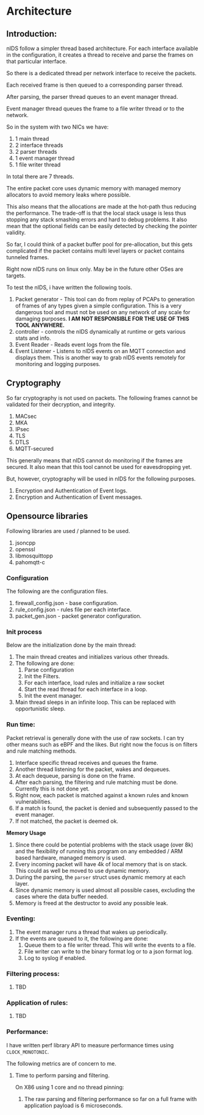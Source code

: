 # Architecture

## Introduction:

nIDS follow a simpler thread based architecture. For each interface available
in the configuration, it creates a thread to receive and parse the frames on
that particular interface.

So there is a dedicated thread per network interface to receive the packets.

Each received frame is then queued to a corresponding parser thread.

After parsing, the parser thread queues to an event manager thread.

Event manager thread queues the frame to a file writer thread or to the network.

So in the system with two NICs we have:

1. 1 main thread
2. 2 interface threads
3. 2 parser threads
4. 1 event manager thread
5. 1 file writer thread

In total there are 7 threads.

The entire packet core uses dynamic memory with managed memory allocators to avoid memory
leaks where possible.

This also means that the allocations are made at the hot-path thus reducing the performance.
The trade-off is that the local stack usage is less thus stopping any stack smashing errors and
hard to debug problems. It also mean that the optional fields can be easily detected by
checking the pointer validity.

So far, I could think of a packet buffer pool for pre-allocation, but this gets complicated
if the packet contains multi level layers or packet contains tunneled frames.

Right now nIDS runs on linux only. May be in the future other OSes are targets.

To test the nIDS, i have written the following tools.

1. Packet generator - This tool can do from replay of PCAPs to generation of frames of any types given a simple configuration.
                      This is a very dangerous tool and must not be used on any network of any scale for damaging purposes.
					  **I AM NOT RESPONSIBLE FOR THE USE OF THIS TOOL ANYWHERE.**
2. controller - controls the nIDS dynamically at runtime or gets various stats and info.
3. Event Reader - Reads event logs from the file.
4. Event Listener - Listens to nIDS events on an MQTT connection and displays them.
					This is another way to grab nIDS events remotely for monitoring and logging purposes.

## Cryptography

So far cryptography is not used on packets. The following frames cannot be validated for their decryption, and integrity.

1. MACsec
2. MKA
3. IPsec
4. TLS
5. DTLS
6. MQTT-secured

This generally means that nIDS cannot do monitoring if the frames are secured. It also mean that this
tool cannot be used for eavesdropping yet.

But, however, cryptography will be used in nIDS for the following purposes.

1. Encryption and Authentication of Event logs.
2. Encryption and Authentication of Event messages.


## Opensource libraries

Following libraries are used / planned to be used.

1. jsoncpp
2. openssl
3. libmosquittopp
4. pahomqtt-c


### Configuration

The following are the configuration files.

1. firewall_config.json - base configuration.
2. rule_config.json - rules file per each interface.
3. packet_gen.json - packet generator configuration.

### Init process

Below are the initialization done by the main thread:

1. The main thread creates and initializes various other threads.
2. The following are done:
	1. Parse configuration
	2. Init the Filters.
	3. For each interface, load rules and initialize a raw socket
	4. Start the read thread for each interface in a loop.
	5. Init the event manager.
3. Main thread sleeps in an infinite loop. This can be replaced with opportunistic sleep.


### Run time:

Packet retrieval is generally done with the use of raw sockets. I can try other means such as eBPF and the likes.
But right now the focus is on filters and rule matching methods.

1. Interface specific thread receives and queues the frame.
2. Another thread listening for the packet, wakes and dequeues.
3. At each dequeue, parsing is done on the frame.
4. After each parsing, the filtering and rule matching must be done. Currently
   this is not done yet.
5. Right now, each packet is matched against a known rules and known vulnerabilities.
6. If a match is found, the packet is denied and subsequently passed to the event manager.
7. If not matched, the packet is deemed ok.

**Memory Usage**

1. Since there could be potential problems with the stack usage (over 8k) and the flexibility of
   running this program on any embedded / ARM based hardware, managed memory is used.
2. Every incoming packet will have 4k of local memory that is on stack. This could as well be moved to use dynamic memory.
3. During the parsing, the `parser` struct uses dynamic memory at each layer.
4. Since dynamic memory is used almost all possible cases, excluding the cases where the data buffer needed.
5. Memory is freed at the destructor to avoid any possible leak.



### Eventing:

1. The event manager runs a thread that wakes up periodically.
2. If the events are queued to it, the following are done:
	1. Queue them to a file writer thread. This will write the events to a file.
	2. File writer can write to the binary format log or to a json format log.
	3. Log to syslog if enabled.

### Filtering process:

1. TBD

### Application of rules:

1. TBD


### Performance:

I have written perf library API to measure performance times using `CLOCK_MONOTONIC`.

The following metrics are of concern to me.

1. Time to perform parsing and filtering.

   On X86 using 1 core and no thread pinning:

	1. The raw parsing and filtering performance so far on a full frame with application payload is 6 microseconds.


